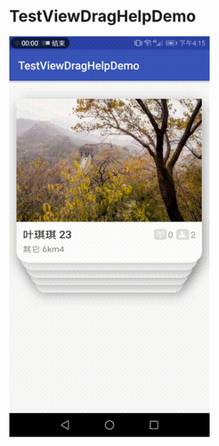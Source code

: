 # TestViewDragHelpDemo

  ![Image discription](https://github.com/tonyxwq/TestViewDragHelpDemo/blob/master/picture/1542010745813.gif)
